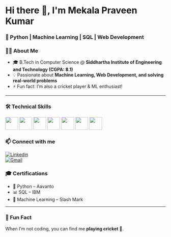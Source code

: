 <!-- Header -->
# Hi there 👋, I'm Mekala Praveen Kumar  
### 🚀 Python | Machine Learning | SQL | Web Development  



<!-- About Me -->
### 👨‍💻 About Me  
- 🎓 B.Tech in Computer Science @ **Siddhartha Institute of Engineering and Technology (CGPA: 8.1)**  
- 💡 Passionate about **Machine Learning, Web Development, and solving real-world problems**    
- ⚡ Fun fact: I’m also a cricket player & ML enthusiast!  

---

<!-- Skills Section -->
### 🛠️ Technical Skills
<p>
  <img src="https://cdn.jsdelivr.net/gh/devicons/devicon/icons/python/python-original.svg" width="40" />
  <img src="https://cdn.jsdelivr.net/gh/devicons/devicon/icons/html5/html5-original.svg" width="40" />
  <img src="https://cdn.jsdelivr.net/gh/devicons/devicon/icons/css3/css3-original.svg" width="40" />
  <img src="https://cdn.jsdelivr.net/gh/devicons/devicon/icons/mysql/mysql-original.svg" width="40" />
  <img src="https://cdn.jsdelivr.net/gh/devicons/devicon/icons/git/git-original.svg" width="40" />
  <img src="https://cdn.jsdelivr.net/gh/devicons/devicon/icons/vscode/vscode-original.svg" width="40" />
  <img src="https://cdn.jsdelivr.net/gh/devicons/devicon/icons/jupyter/jupyter-original.svg" width="40" />
</p>



<!-- Connect Section -->
### 📫 Connect with me
[![Linkedin](https://img.shields.io/badge/-Praveen%20Kumar-blue?style=flat&logo=Linkedin&logoColor=white)](https://www.linkedin.com/in/praveen-kumar-87277021a)  
[![Gmail](https://img.shields.io/badge/-praveenyadavp999%40gmail.com-c14438?style=flat&logo=Gmail&logoColor=white)](mailto:praveenyadavp999@gmail.com)  



<!-- Certifications -->
### 🎓 Certifications
- 🐍 Python – Aavanto  
- 📊 SQL – IBM  
- 🤖 Machine Learning – Slash Mark  

---

<!-- Fun Section -->
### 🎯 Fun Fact
When I’m not coding, you can find me **playing cricket 🏏**.
